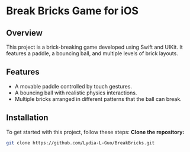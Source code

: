 # Break Bricks Game for iOS
 
## Overview
This project is a brick-breaking game developed using Swift and UIKit. It features a paddle, a bouncing ball, and multiple levels of brick layouts.

## Features
- A movable paddle controlled by touch gestures.
- A bouncing ball with realistic physics interactions.
- Multiple bricks arranged in different patterns that the ball can break.


## Installation
To get started with this project, follow these steps:
**Clone the repository:**
   ```bash
   git clone https://github.com/Lydia-L-Guo/BreakBricks.git
